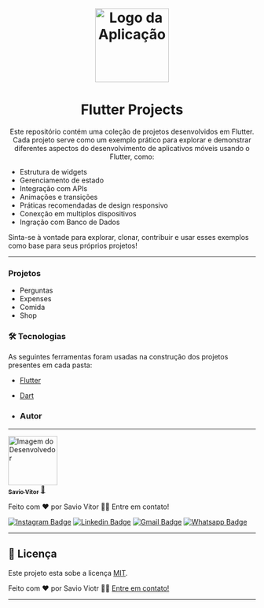 <h1 align="center">
  <img alt="Logo da Aplicação" title="Logo da Aplicação" src="https://cdn.worldvectorlogo.com/logos/flutter-logo.svg"  width="150"/>
</h1>
<h1 align="center">Flutter Projects</h1>
<p align="center">  Este repositório contém uma coleção de projetos desenvolvidos em Flutter. Cada projeto serve como um exemplo prático para explorar e demonstrar diferentes aspectos do desenvolvimento de aplicativos móveis usando o Flutter, como:

- Estrutura de widgets
- Gerenciamento de estado
- Integração com APIs
- Animações e transições
- Práticas recomendadas de design responsivo
- Conexção em multiplos dispositivos
- Ingração com Banco de Dados

Sinta-se à vontade para explorar, clonar, contribuir e usar esses exemplos como base para seus próprios projetos!


</p>

---

### Projetos
- Perguntas
- Expenses
- Comida
- Shop

### 🛠 Tecnologias

As seguintes ferramentas foram usadas na construção dos projetos presentes em cada pasta:

- [Flutter](https://flutter.dev/)
- [Dart](https://dart.dev/)

- ### Autor
---

<a href="https://www.linkedin.com/in/saviovitoralves/">
 <img border-radius= "50%;" src="https://media.licdn.com/dms/image/v2/D4D03AQFzQ8EE_uDELQ/profile-displayphoto-shrink_800_800/profile-displayphoto-shrink_800_800/0/1713567713570?e=1729728000&v=beta&t=ujHAU4WTfFEDji8f0vgADSrgb2fOJ12JXHoZQhkYvuU" width="100px;" alt="Imagem do Desenvolvedor"/>
 <br />
 <sub><b>Savio Vitor</b></sub></a> <a href="https://www.linkedin.com/in/saviovitoralves/" title="Linkedin">🚀</a>


Feito com ❤️ por Savio Vitor 👋🏽 Entre em contato!

[![Instagram Badge](https://img.shields.io/badge/-@saviovitoralves-%237519C1?style=flat-square&labelColor=%237519C1&logo=Instagram&logoColor=white&link=https://instagram.com/saviovitoralves)](https://instagram.com/saviovitoralves) [![Linkedin Badge](https://img.shields.io/badge/-Savio_Vitor-blue?style=flat-square&logo=Linkedin&logoColor=white&link=https://www.linkedin.com/in/saviovitoralves/)](https://www.linkedin.com/in/saviovitoralves/) 
[![Gmail Badge](https://img.shields.io/badge/-saviovitor2@gmail.com-c14438?style=flat-square&logo=Gmail&logoColor=white&link=mailto:saviovitor2@gmail.com)](mailto:saviovitor2@gmail.com)
[![Whatsapp Badge](https://img.shields.io/badge/-Savio_Vitor-green?style=flat-square&logo=Whatsapp&logoColor=white&link=https://api.whatsapp.com/send?phone=5563991080174)](https://api.whatsapp.com/send?phone=5563991080174)

---

## 📝 Licença

Este projeto esta sobe a licença [MIT](./LICENSE).

Feito com ❤️ por Savio Viotr 👋🏽 [Entre em contato!](https://api.whatsapp.com/send?phone=5563991080174)

---
